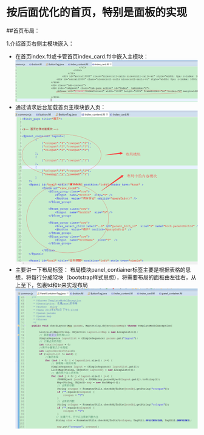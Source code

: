# 按后面优化的首页，特别是面板的实现

##首页布局：

1.介绍首页右侧主模块嵌入：
 * 在首页index.ftl或卡管首页index_card.ftl中嵌入主模块：
 ![](/assets/index_1.png)
 * 通过请求后台加载首页主模块嵌入页：
 ![](/assets/index_2.png)
 *  主要讲一下布局标签：
 布局模块panel_contiainer标签主要是根据表格的思想，将每行分成12块（bootstrap样式思想），将需要布局的面板由左往右，从上至下，包裹td和tr来实现布局
![](/assets/index_3.png)